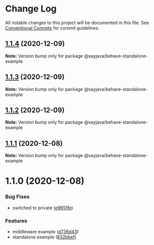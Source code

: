 # Change Log

All notable changes to this project will be documented in this file.
See [Conventional Commits](https://conventionalcommits.org) for commit guidelines.

## [1.1.4](https://github.com/sayjava/behave/compare/@sayjava/behave-standalone-example@1.1.3...@sayjava/behave-standalone-example@1.1.4) (2020-12-09)

**Note:** Version bump only for package @sayjava/behave-standalone-example





## [1.1.3](https://github.com/sayjava/behave/compare/@sayjava/behave-standalone-example@1.1.2...@sayjava/behave-standalone-example@1.1.3) (2020-12-09)

**Note:** Version bump only for package @sayjava/behave-standalone-example





## [1.1.2](https://github.com/sayjava/behave/compare/@sayjava/behave-standalone-example@1.1.1...@sayjava/behave-standalone-example@1.1.2) (2020-12-09)

**Note:** Version bump only for package @sayjava/behave-standalone-example





## [1.1.1](https://github.com/sayjava/behave/compare/@sayjava/behave-standalone-example@1.1.0...@sayjava/behave-standalone-example@1.1.1) (2020-12-08)

**Note:** Version bump only for package @sayjava/behave-standalone-example





# 1.1.0 (2020-12-08)


### Bug Fixes

* switched to private ([e9651fe](https://github.com/sayjava/behave/commit/e9651fe1e29f257bca6186efb6e29757369447a2))


### Features

* middleware example ([d736d43](https://github.com/sayjava/behave/commit/d736d4349ab5d75c7549e451bc091cd00980aeb6))
* standalone example ([832bbef](https://github.com/sayjava/behave/commit/832bbef7c04b149dd9c3ca6f6928901e24a7146c))
